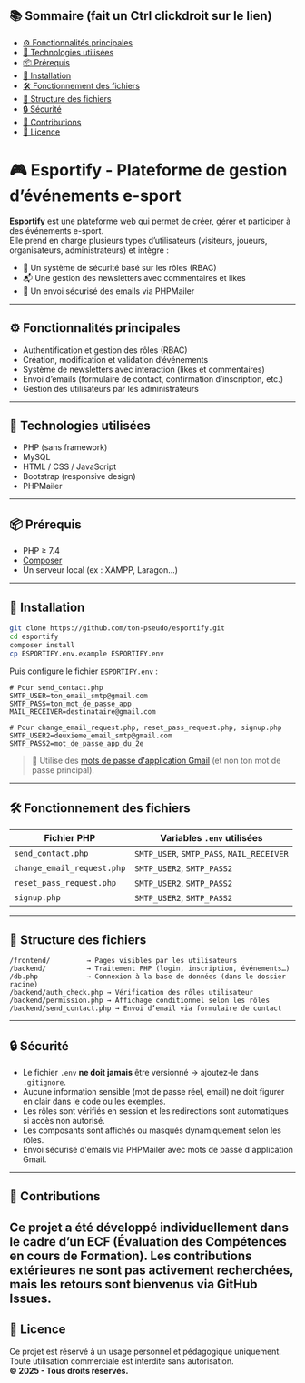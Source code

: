 ## 📚 Sommaire (fait un Ctrl clickdroit sur le lien)
- [⚙️ Fonctionnalités principales](#️-fonctionnalités-principales)
- [🧰 Technologies utilisées](#-technologies-utilisées)
- [📦 Prérequis](#-prérequis)
- [🚀 Installation](#-installation)
- [🛠 Fonctionnement des fichiers](#-fonctionnement-des-fichiers)
- [📁 Structure des fichiers](#-structure-des-fichiers)
- [🔒 Sécurité](#-sécurité)
- [🤝 Contributions](#-contributions)
- [📄 Licence](#-licence)


# 🎮 Esportify - Plateforme de gestion d’événements e-sport
**Esportify** est une plateforme web qui permet de créer, gérer et participer à des événements e-sport.  
Elle prend en charge plusieurs types d’utilisateurs (visiteurs, joueurs, organisateurs, administrateurs) et intègre :
- 🔐 Un système de sécurité basé sur les rôles (RBAC)
- 📬 Une gestion des newsletters avec commentaires et likes
- 📧 Un envoi sécurisé des emails via PHPMailer
---
## ⚙️ Fonctionnalités principales
- Authentification et gestion des rôles (RBAC)
- Création, modification et validation d’événements
- Système de newsletters avec interaction (likes et commentaires)
- Envoi d’emails (formulaire de contact, confirmation d’inscription, etc.)
- Gestion des utilisateurs par les administrateurs
---
## 🧰 Technologies utilisées
- PHP (sans framework)
- MySQL
- HTML / CSS / JavaScript
- Bootstrap (responsive design)
- PHPMailer
---
## 📦 Prérequis

- PHP ≥ 7.4
- [Composer](https://getcomposer.org/)
- Un serveur local (ex : XAMPP, Laragon...)
---
## 🚀 Installation
```bash
git clone https://github.com/ton-pseudo/esportify.git
cd esportify
composer install
cp ESPORTIFY.env.example ESPORTIFY.env
```
Puis configure le fichier `ESPORTIFY.env` :
```env
# Pour send_contact.php
SMTP_USER=ton_email_smtp@gmail.com
SMTP_PASS=ton_mot_de_passe_app
MAIL_RECEIVER=destinataire@gmail.com

# Pour change_email_request.php, reset_pass_request.php, signup.php
SMTP_USER2=deuxieme_email_smtp@gmail.com
SMTP_PASS2=mot_de_passe_app_du_2e
```
> 🔐 Utilise des [mots de passe d'application Gmail](https://support.google.com/mail/answer/185833?hl=fr) (et non ton mot de passe principal).
---
## 🛠 Fonctionnement des fichiers
| Fichier PHP                | Variables `.env` utilisées                |
| -------------------------- | ---------------------------------------- |
| `send_contact.php`         | `SMTP_USER`, `SMTP_PASS`, `MAIL_RECEIVER`|
| `change_email_request.php` | `SMTP_USER2`, `SMTP_PASS2`               |
| `reset_pass_request.php`   | `SMTP_USER2`, `SMTP_PASS2`               |
| `signup.php`               | `SMTP_USER2`, `SMTP_PASS2`               |
---

## 📁 Structure des fichiers

```
/frontend/         → Pages visibles par les utilisateurs
/backend/          → Traitement PHP (login, inscription, événements…)
/db.php            → Connexion à la base de données (dans le dossier racine)
/backend/auth_check.php → Vérification des rôles utilisateur
/backend/permission.php → Affichage conditionnel selon les rôles
/backend/send_contact.php → Envoi d’email via formulaire de contact
```
---
## 🔒 Sécurité
- Le fichier `.env` **ne doit jamais** être versionné → ajoutez-le dans `.gitignore`.
- Aucune information sensible (mot de passe réel, email) ne doit figurer en clair dans le code ou les exemples.
- Les rôles sont vérifiés en session et les redirections sont automatiques si accès non autorisé.
- Les composants sont affichés ou masqués dynamiquement selon les rôles.
- Envoi sécurisé d'emails via PHPMailer avec mots de passe d'application Gmail.
---
## 🤝 Contributions
Ce projet a été développé individuellement dans le cadre d’un ECF (Évaluation des Compétences en cours de Formation).
Les contributions extérieures ne sont pas activement recherchées, mais les retours sont bienvenus via GitHub Issues.
---
## 📄 Licence
Ce projet est réservé à un usage personnel et pédagogique uniquement.  
Toute utilisation commerciale est interdite sans autorisation.  
**© 2025 - Tous droits réservés.**
